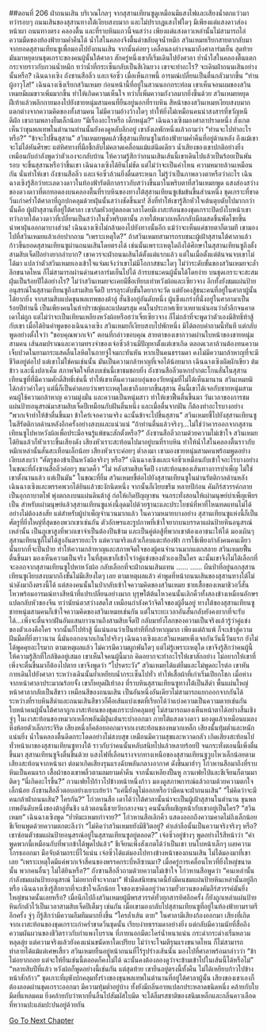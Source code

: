 ##ตอนที่ 206 ฝ่าถนนเสิน
บริเวณไกลๆ จากสุสานเทียนซูดูเหมือนมีแสงไฟและเสียงน้ำตกแว่วมา ทว่ารอบๆ ถนนเสินของสุสานทางใต้เงียบสงบมาก และไม่ปรากฏแสงไฟใดๆ มีเพียงแต่แสงดาวส่องหน้าผา ถนนทางตรง คลองตื้น และที่ราบหินแถวนี้จนสว่าง เพียงแต่แสงดาวเหล่านั้นไม่สามารถไล่ความมืดของท้องฟ้ายามค่ำคืนได้ น้ำใสในคลองจึงตื้นดำขลับดุจน้ำหมึก
สวินเหมยเรียกสายตากลับมาจากยอดสุสานเทียนซูเพื่อมองไปยังถนนเสิน จากนั้นค่อยๆ เคลื่อนลงล่างจนมาถึงศาลาร่มเย็น สุดท้ายมันมาหยุดบนชุดเกราะของคนผู้นั้นใต้ศาลา
สักครู่หนึ่งเขาก็เริ่มเดินไปยังศาลา ย่ำน้ำใสในคลองตื้นแตกกระจายราวกับกวนน้ำหมึก ทว่าน้ำที่กระเซ็นกลับเป็นสีเงินยวง
เขาจะทำอะไร? จะเดินฝ่าถนนเสินอย่างนั้นหรือ? เฉินฉางเซิง ถังซานสือลิ่ว และเจ๋อซิ่ว เมื่อเห็นภาพนี้ อารมณ์เปลี่ยนเป็นตื่นกลัวมากขึ้น
“ท่านผู้อาวุโส!” เฉินฉางเซิงเรียกสวินเหมย
ก่อนหน้านี้ที่อยู่ในสวนนอกกระท่อม เขาเห็นจอนผมของสวินเหมยมีผมขาวเพิ่มมากขึ้น ทำให้เกิดความเห็นใจ ทว่าก็เพิ่มความกังวลมากยิ่งขึ้นด้วย
สวินเหมยหยุดฝีเท้าแล้วพลิกกายมองไปยังชายหนุ่มสามคนที่ยืนอยู่นอกที่ราบหิน
สีหน้าของสวินเหมยเงียบสงบมาก แตกต่างจากความคิดของทั้งสามคน ไม่มีความอ้างว้างใดๆ ทำให้ยิ่งไม่เหมือนคนน่าสงสารที่ขวัญหนีดีฝ่อ เขาถามพลางยิ้มเล็กน้อย “มีเรื่องอะไรหรือ เด็กหนุ่ม?”
เฉินฉางเซิงมองศาลาปราดหนึ่ง สังเกตเห็นว่าขุนพลเทพในตำนานท่านนั้นยังคงดูหลับลึกอยู่ เขาลังเลพักหนึ่งแล้วถามว่า “ท่านจะไปทำอะไรหรือ?”
“ข้าจะไปขึ้นสุสาน” สวินเหมยพูดแล้วชี้สุสานเทียนซูในท้องฟ้ายามค่ำคืนที่อยู่ด้านหลัง
ถึงแม้เขาจะไม่ได้หันศีรษะ แต่ทิศทางที่มือชี้กลับไม่คลาดเคลื่อนแม้แต่นิดเดียว น้ำเสียงของเขาปกติอย่างยิ่ง เหมือนกับกำลังพูดว่าตัวเองจะกลับบ้าน ให้ความรู้สึกว่าถนนเสินเส้นนี้เขาเดินไปแล้วเป็นร้อยเป็นพันรอบ
จะขึ้นสุสานหรือว่าขึ้นเขา เฉินฉางเซิงได้ยินไม่ชัด แต่ไม่ว่าจะเป็นคำไหน ความหมายล้วนเหมือนกัน นั่นทำให้เขา ถังซานสือลิ่ว และเจ๋อซิ่วล้วนยิ่งตื่นตระหนก
ไม่รู้ว่าเป็นภาพลวงตาหรือว่าอะไร เฉินฉางเซิงรู้สึกว่าทะเลดวงดาวในท้องฟ้ารัตติกาลราวกับสว่างขึ้นมาในพริบตาที่สวินเหมยพูด แสงส่องสว่างของดวงดาวที่ตกทอดลงบนคลองตื้นที่ราบหินของทางใต้สุสานเทียนซูเข้มข้นขึ้นส่วนหนึ่ง ชุดเกราะที่ขาดวิ่นเก่าคร่ำใต้ศาลาที่ถูกปกคลุมด้วยฝุ่นนั้นสว่างชัดขึ้นมา! สิ่งที่ทำให้เขารู้สึกหัวใจเต้นตุบตับไปมากกว่านั้นคือ ผู้เฝ้าสุสานที่อยู่ใต้ศาลา เขาก้มหัวอยู่ตลอดเวลาโดยมีเงาสะท้อนของชุดเกราะปิดบังใบหน้าเขา ทว่าภายใต้ดวงดาวที่เปลี่ยนเป็นสว่างในชั่วพริบตานั้น ภายใต้หมวกเหล็กกลับมีลมสดชื่นพัดโชยขึ้น นำพาฝุ่นออกมาบางส่วน!
เฉินฉางเซิงไม่กล้ามองไปยังทางนั้นอีก แม้ว่าจะเห็นแค่ชายตาก็ตามที เขามองไปที่สวินเหมยแล้วเอ่ยปากถาม “เพราะเหตุใด?”
ถ้าสวินเหมยสามารถรบชนะผู้เฝ้าสุสานใต้ศาลาแล้วก้าวขึ้นยอดสุสานเทียนซูผ่านถนนเสินโดยตรงได้ เช่นนั้นเพราะเหตุใดถึงได้ศึกษาในสุสานเทียนซูถึงตั้งสามสิบเจ็ดปีอย่างยากลำบาก? เขาควรจะฝ่าถนนเสินได้ตั้งแต่แรกแล้ว แต่ในเมื่อตั้งแต่ต้นจนจบเขาไม่ได้มา แปลว่าตัวสวินเหมยเองเข้าใจแจ่มแจ้งว่าเขาไม่มีโอกาสชนะใดๆ
ไม่ว่าระดับขั้นของสวินเหมยจะล้ำลึกขนาดไหน ก็ไม่สามารถผ่านด่านศาลาร่มเย็นไปได้ ถ้ารบชนะคนผู้นั้นได้โดยง่าย บนชุดเกราะจะสะสมฝุ่นเป็นร้อยปีได้อย่างไร? ไม่ว่าสวินเหมยจะเคยมีชื่อเทียบเท่าหวังผ้อและเซียวจาง อีกทั้งยังชมแผ่นป้ายอนุสรณ์ในสุสานเทียนซูถึงสามสิบเจ็ดปี บรรลุระดับขั้นใดยากจะวัด แต่ยังคงสู้ชนะคนที่อยู่ในศาลาผู้นั้นได้ยากยิ่ง
จากสามสิบแปดขุนพลเทพของต้าลู่ ฮั่นชิงอยู่อันดับหนึ่ง ผู้แข็งแกร่งที่นั่งอยู่ในศาลามาเป็นร้อยปีท่านนี้ เป็นเพียงคนในห้าปราชญ์และแปดมรสุม คนในประกาศเซียวเหยาแน่นอนว่าล้ำลึกจนคาดเดาไม่ถูก แต่ไม่ว่าจะเป็นเทียนเหลียงหวังผ้อหรือฮว่าเจี่ยเซียวจาง ก็ไม่กล้าที่จะพูดว่าตัวเองมีสิทธิ์ท้าสู้กับเขา
เมื่อได้ยินคำพูดของเฉินฉางเซิง สวินเหมยก็เงียบสงบไปพักหนึ่ง มิได้ตอบคำถามนี้ทันที แต่กลับพูดอย่างตั้งใจว่า “ขอบคุณพวกเจ้า”
ตอนที่กล่าวขอบคุณ สายตาของเขากวาดผ่านใบหน้าของชายหนุ่มสามคน
เส้นลมปราณและความทรงจำของเจ๋อซิ่วล้วนมีปัญหาตั้งแต่เขาเกิด ตลอดเวลาล้วนต้องทนความเจ็บปวดในยามกระแสคลื่นโลหิตในกายจู่โจมกะทันหัน หากเป็นคนธรรมดา คงไม่มีความกล้าหาญที่จะมีชีวิตอยู่ต่อไป แต่เขาไม่ใช่คนเช่นนั้น มันเป็นความกล้าหาญที่เจอได้น้อยมาก เฉินฉางเซิงผัดผักเขียว ต้มข้าว และนึ่งปลาเค็ม สภาพจิตใจที่สงบเช่นนี้เขาชมชอบยิ่ง ถังซานสือลิ่วแหกปากตะโกนลั่นในสุสานเทียนซูที่ที่มีความศักดิ์สิทธิ์เช่นนี้ ทำให้เขาเห็นความอบอุ่นของวัยหนุ่มที่ไม่ได้เห็นมานาน
สวินเหมยมิได้กล่าวคำใดๆ แต่นี่ก็เป็นคำตอบว่าเพราะเหตุใดเขาถึงอยากขึ้นสุสาน
คืนนี้เขาได้เจอกับชายหนุ่มสามคนผู้ใช้ความกล้าหาญ ความมุ่งมั่น และความเป็นหนุ่มสาว ทำให้เขาฟื้นตื่นขึ้นมา
วันเวลาของการชมแผ่นป้ายอนุสรณ์มาสามสิบเจ็ดปีเหมือนกับฝันตื่นหนึ่ง และเมื่อตื่นจากฝัน ก็ต้องทำอะไรบางอย่าง
“พวกเจ้าทำให้ข้าตื่นขึ้นมา ข้าใคร่เจอความจริง ฉะนั้นข้าจะไปขึ้นสุสาน”
สวินเหมยชี้ไปยังสุสานเทียนซูในสีรัตติกาลด้านหลังอีกครั้งอย่างสงบและแน่วแน่
“ถ้าท่านตื่นแล้วจริงๆ...ไม่ใช่ว่าควรออกจากสุสานเทียนซูไปหาหวังผ้อเพื่อประมือจนรู้แพ้ชนะสักตั้งหรือ?” ถังซานสือลิ่วถามด้วยความไม่เข้าใจ
สวินเหมยได้ยินแล้วก็หัวเราะขึ้นเสียงดัง เสียงหัวเราะสะท้อนไปมาอยู่บนที่ราบหิน ทำให้น้ำใสในคลองตื้นราวกับหมึกเหล่านั้นสั่นสะเทือนเล็กน้อย
เสียงหัวเราะค่อยๆ ต่ำลงมา เขามองชายหนุ่มสามคนพร้อมพูดอย่างเงียบสงบว่า “ศัตรูของข้าเป็นหวังผ้อจริงๆ หรือ?”
เฉินฉางเซิงและเจ๋อซิ่วเหมือนกับเข้าใจอะไรบางอย่าง ในขณะที่ถังซานสือลิ่วค่อยๆ ขมวดคิ้ว
“ไม่ หลังสามสิบเจ็ดปี เงาสะท้อนของเส้นทางการบำเพ็ญ ไม่ใช่เขาตั้งนานแล้ว แต่เป็นมัน”
ในขณะที่ยิ้ม สวินเหมยชี้ต่อไปยังสุสานเทียนซูในม่านรัตติกาลด้านหลัง
เฉินฉางเซิงและพรรคพวกได้ยินแล้วชะงักนิดหนึ่ง จากนั้นก็เงียบขรึม หลายปีก่อน คัมภีร์สวรรค์กลายเป็นอุกกาบาตไฟ พุ่งตกลงบนแผ่นดินต้าลู่ ก่อให้เกิดปัญญาชน จนกระทั่งสอนให้เผ่ามนุษย์บำเพ็ญเพียรเป็น สำหรับเผ่ามนุษย์แล้วสุสานเทียนซูแห่งนี้อุดมไปด้วยฐานะและประโยชน์ที่หาที่ไหนทดแทนไม่ได้อย่างไม่ต้องสงสัย แต่สำหรับผู้บำเพ็ญจำนวนมากแล้ว ในความหมายบางอย่าง สุสานเทียนซูแห่งนี้ก็เป็นศัตรูที่ยิ่งใหญ่ที่สุดของพวกเขาเช่นกัน
ตัวอักษรและรูปภาพที่เข้าใจยากบนบรรดาแผ่นป้ายหินอนุสรณ์เหล่านั้น เป็นภูเขาสูงที่พวกเขาจำเป็นต้องปีนข้าม และเป็นคู่ต่อสู้ที่พวกเขาต้องเอาชนะให้ได้ มองเผินๆ สุสานเทียนซูก็ไม่ได้สูงอันตรายอะไร แต่ความจริงแล้วเกือบแตะท้องฟ้า การใช้เพียงกำลังคนคนเดียวนั้นยากที่จะปีนป่าย ทำให้ความกล้าหาญและสภาพจิตใจของผู้คนจำนวนมากแตกสลาย
สวินเหมยฟื้นตื่นขึ้นมา มองเห็นความเป็นจริง ในที่สุดเขาก็เข้าใจว่าคู่แข่งของตัวเองเป็นใคร
ฉะนั้นเขาจึงไม่ได้เลือกที่จะออกจากสุสานเทียนซูไปหาหวังผ้อ กลับเลือกที่จะฝ่าถนนเสินแทน
......
......
ผืนป่าที่อยู่นอกสุสานเทียนซูเงียบสงบมากถึงขั้นไม่มีเสียงใดๆ เลย ตามเหตุผลแล้ว คำพูดที่หน้าถนนเสินของสุสานทางใต้ไม่น่าดังมาถึงตรงนี้ได้ แต่สองคนนั้นในป่ากลับเข้าใจความคิดของสวินเหมย ชายเสื้อของเหมาชิวอวี่สั่นไหวพร้อมอารมณ์ทางสีหน้าที่แปรเปลี่ยนอย่างมาก บุรุษใต้ต้นไหวคนนั้นเลิกคิ้วทั้งสองข้างเหมือนอักษรแปดกลับหัวของจีน ทว่านัยน์ตาสว่างสดใส เหมือนกำลังคว้าจิตใจของผู้อื่นอยู่
ทางใต้ของสุสานเทียนซู ชายหนุ่มสามคนก็เข้าใจความคิดของสวินเหมยเช่นกัน แต่ในระยะเวลาอันสั้นกลับยังคงยากที่จะรับได้...เพิ่งจะตื่นจากฝันอันแสนยาวนานถึงสามสิบเจ็ดปี กลับมายังโลกของความเป็นจริงแล้วรู้ว่าคู่แข่งของตัวเองคือใคร จากนั้นก็ไปท้าสู้ นี่แน่นอนว่าเป็นท่าทีที่กล้าหาญมาก เพียงแต่ถ้าแพ้ ก็จะเข้าสู่ความฝันมืดที่ยิ่งยาวนาน นี่มันออกอนาถเกินไปจริงๆ
เฉินฉางเซิงและสวินเหมยเพิ่งเจอกันวันนี้วันแรก ยังไม่ได้พูคคุยอะไรมาก ตามเหตุผลแล้ว ไม่ควรมีความผูกพันใดๆ แต่ไม่รู้เพราะเหตุใด เขาจึงรู้สึกว่าคนผู้นี้ให้ความรู้สึกที่ใกล้ชิดอยู่เสมอ เขาเห็นใจคนผู้นี้มาก คิดอยากจะทำอะไรให้เขาสักอย่าง ไม่อยากให้เขาที่เพิ่งจะตื่นขึ้นมาก็ต้องไปตาย เขาจึงพูดว่า “โปรดระวัง”
สวินเหมยได้แต่ยิ้มและไม่พูดอะไรต่อ เขาหันกายเดินไปยังศาลา ระหว่างเดินนั้นย่ำเหยียบน้ำกระเซ็นไปทั่ว ทำให้เสื้อผ้าที่เก่าเริ่มเปียกโชก
เมื่อห่างจากหน้าศาลาประมาณร้อยจั้ง เขาก็หยุดฝีเท้าลง
ที่ราบหินสุสานเทียนซูทางใต้เป็นสีดำ พื้นแผ่นใหญ่หน้าศาลากลับเป็นสีขาว เหมือนสีของถนนเสิน เป็นอันหนึ่งอันเดียวไม่สามารถแยกออกจากกันได้
ระหว่างที่ราบหินสีดำและถนนเสินสีขาวก็คือเส้นแบ่งเขตที่เรียกได้ว่าแบ่งความเป็นความตายเช่นกัน
ใบหน้าคนผู้นั้นใต้ศาลาถูกเงาสะท้อนของชุดเกราะปกคลุมอยู่ ไม่สามารถมองเห็นหน้าตาได้อย่างสิ้นเชิง
จู่ๆ ในเงาสะท้อนของหมวกเหล็กพลันมีฝุ่นเต้นระบำออกมา ภายใต้แสงดวงดาว มองดูแล้วเหมือนแมลงหิ่งห้อยตัวเล็กกระจิริด
เสียงหนึ่งก็คล้อยออกมาจากเงาสะท้อนของหมวกเหล็ก
เสียงนั้นทุ้มต่ำและหนักแน่นยิ่ง น้ำในคลองตื้นดีดกระโดดอย่างไม่สงบสุข เหมือนมีความสุขและหวาดกลัว เกิดเสียงสะท้อนไปทั่วหน้าผาของสุสานเทียนซูทางใต้
ราวกับว่าคนนั้นหลับสนิทไปแล้วหลายร้อยปี จนกระทั่งตอนนี้เพิ่งตื่นขึ้นมา
สุสานเทียนซูจึงตื่นขึ้นด้วย
แสงไฟที่เลือนรางจากทางเหนือของสุสานเทียนซูวูบไหวเล็กน้อยตามเสียงสะท้อนจากหน้าผา ต่อมาเกิดเสียงรุนแรงฉับพลันกลางอากาศ ดังขึ้นมาฮ่าๆ
โก่วหานสือมาถึงที่ราบหินเป็นคนแรก เสื้อผ้าของเขาพลิ้วตามลมยามค่ำคืน จากนั้นเหลียงปั้นหู กวนเฟยไป๋และชีเจียนก็ตามมาติดๆ
“นี่เกิดอะไรขึ้น?” กวนเฟยไป๋ก้าวไปข้างหน้าหนึ่งก้าว มองดูสภาพการณ์แล้วถามด้วยความตกใจเล็กน้อย
ถังซานสือลิ่วตอบอย่างเยาะเย้ยว่า “แค่นี้ยังดูไม่ออกหรือว่ามีคนจะฝ่าถนนเสิน”
“ไม่คิดว่าจะมีคนกล้าฝ่าถนนเสิน? ใครกัน?”
โก่วหานสือ เดาได้ว่าใต้ศาลานั้นน่าจะเป็นผู้เฝ้าสุสานในตำนาน ขุนพลเทพอันดับหนึ่งของต้าลู่ฮั่นชิง แล้วตอนนี้ชายวัยกลางจนๆ คนนั้นที่เผชิญหน้ากับเขาอยู่เป็นใคร?
“สวินเหมย” เฉินฉางเซิงพูด
“ย่ำหิมะเหมยกำจาย?” โก่วหานสือเลิกคิ้ว แสดงออกถึงความคาดไม่ถึงเล็กน้อย
ชีเจียนพูดด้วยความตกตะลึงว่า “ไม่คิดว่าสวินเหมยยังมีชีวิตอยู่? คำเล่าลือนั้นเป็นความจริงจริงๆ หรือ? เขาซ่อนตัวชมแผ่นป้ายอนุสรณ์อยู่ในสุสานเทียนซูอยู่ตลอด?”
เจ๋อซิ่วอยู่ข้างๆ พูดอย่างไร้สีหน้าว่า “คำพูดพวกนี้เหมือนกับที่พวกข้าได้พูดไปแล้ว”
ชีเจียนเพิ่งสังเกตได้ว่าเป็นเขา บนใบหน้าเล็กๆ เผยความโกรธออกมา มือจับด้ามกระบี่ไว้แน่น
เจ๋อซิ่วได้แต่มองไปทางข้างหน้าของถนนเสิน ไม่ได้มองมาที่เขาเลย
“เพราะเหตุใดมีแค่พวกเจ้าสี่คนของพรรคกระบี่หลีซานมา? เมื่อครู่การเคลื่อนไหวที่ยิ่งใหญ่ขนาดนั้น พวกคนอื่นๆ ไม่ได้ยินหรือ?” ถังซานสือลิ่วถามด้วยความไม่เข้าใจ
โก่วหานสือพูดว่า “คนเหล่านั้นกำลังชมแผ่นป้ายอนุสรณ์ ไม่อยากที่จะจากมา”
ฟ้ามืดสนิทขนาดนี้ยังมีคนชมแผ่นป้ายหินเหล่านั้นอยู่อีกหรือ เฉินฉางเซิงรู้สึกยากที่จะเข้าใจเล็กน้อย ใจของเขาคิดอยู่ว่าความยั่วยวนของคัมภีร์สวรรค์มันยิ่งใหญ่ขนาดนั้นเลยหรือ? เมื่อนึกไปถึงสวินเหมยผู้มีพรสวรรค์ทั่วทุกสารทิศอีกครั้ง ก็ยังถูกเหล่าแผ่นป้ายหินกักตัวไว้เป็นเวลาสามสิบเจ็ดปีเต็มๆ เช่นกัน เมื่อเขามองกลับไปสุสานเทียนซูที่อยู่ในท้องฟ้ายามราตรีอีกครั้ง จู่ๆ ก็รู้สึกว่ามีความอึมทึมมากยิ่งขึ้น
“ใครล้ำเส้น ตาย” ในศาลามีเสียงก้องออกมา
เสียงที่เกิดจากเงาสะท้อนของชุดเกราะเก่าคร่ำขาดวิ่นชุดนั้น เรียบง่ายธรรมดาอย่างยิ่ง แต่กลับมีความนัยที่สื่อถึงความผันผวนของชีวิตราวกับกำแพงโบราณ ที่ภายนอกมีตะไคร่น้ำหนาแน่น กระดำกระด่างเริ่มหลวมหลุดลุ่ย แต่ความจริงแล้วยังคงแน่นขนัดหาใดเปรียบ ไม่ว่าจะโจมตีรุนแรงขนาดไหน ก็ไม่สามารถทำลายได้แม้แต่เศษเสี้ยว
สวินเหมยยืนอยู่หน้าถนนที่ไร้รูปร่างเส้นนั้น มองไปที่ศาลาพร้อมกล่าวว่า “ข้าไม่อยากถอย แต่จะให้ยืนเช่นนี้ตลอดก็คงไม่ได้ ฉะนั้นคงต้องลองดูว่าจะข้ามเข้าไปในเส้นนี้ได้หรือไม่”
“หลายสิบปีที่แล้ว หวังผ้อก็พูดอย่างนี้เช่นกัน แต่สุดท้าย เขายืนอยู่ตรงนี้ทั้งคืน ไม่ได้เหยียบก้าวไปข้างหน้าสักก้าว”
ชุดเกาะที่ผุพังปกคลุมทั้งร่างของขุนพลเทพในตำนานที่อยู่ใต้ศาลาผู้นั้น เสียงของเขาเองก็ต้องลอดผ่านชุดเกราะออกมา มีความทุ้มต่ำอยู่บ้าง ทั้งยังมีกลิ่นอายแปลกประหลาดชนิดหนึ่ง คล้ายกับใบมีดที่แหลมคม ยิ่งคล้ายกับว่าหากยื่นลิ้นไปสัมผัสใบมีด จะได้ลิ้มรสชาติของสนิมเหล็กและกลิ่นคาวเลือดที่หวานปะแล่มปะปนอยู่ด้วยกัน


[Go To Next Chapter]( ./208.md)